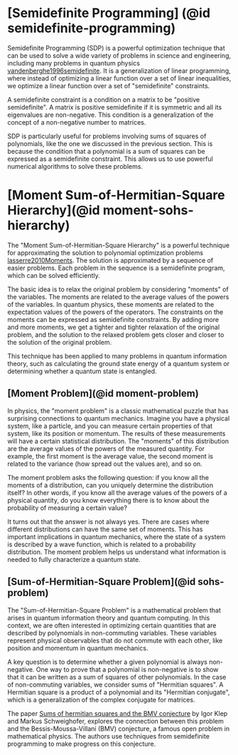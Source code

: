 # [Semidefinite Programming] (@id semidefinite-programming)

Semidefinite Programming (SDP) is a powerful optimization technique that can be
used to solve a wide variety of problems in science and engineering, including
many problems in quantum physics [vandenberghe1996semidefinite](@cite). It is a
generalization of linear programming, where instead of optimizing a linear
function over a set of linear inequalities, we optimize a linear function over a
set of "semidefinite" constraints.

A semidefinite constraint is a condition on a matrix to be "positive
semidefinite". A matrix is positive semidefinite if it is symmetric and all its
eigenvalues are non-negative. This condition is a generalization of the concept
of a non-negative number to matrices.

SDP is particularly useful for problems involving sums of squares of
polynomials, like the one we discussed in the previous section. This is because
the condition that a polynomial is a sum of squares can be expressed as a
semidefinite constraint. This allows us to use powerful numerical algorithms to
solve these problems.

# [Moment Sum-of-Hermitian-Square Hierarchy](@id moment-sohs-hierarchy)

The "Moment Sum-of-Hermitian-Square Hierarchy" is a powerful technique for
approximating the solution to polynomial optimization problems
[lasserre2010Moments](@cite). The solution is approximated by a sequence of
easier problems. Each problem in the sequence is a semidefinite program, which
can be solved efficiently.

The basic idea is to relax the original problem by considering "moments" of the
variables. The moments are related to the average values of the powers of the
variables. In quantum physics, these moments are related to the expectation
values of the powers of the operators. The constraints on the moments can be
expressed as semidefinite constraints. By adding more and more moments, we get a
tighter and tighter relaxation of the original problem, and the solution to the
relaxed problem gets closer and closer to the solution of the original problem.

This technique has been applied to many problems in quantum information theory,
such as calculating the ground state energy of a quantum system or determining
whether a quantum state is entangled.

## [Moment Problem](@id moment-problem)

In physics, the "moment problem" is a classic mathematical puzzle that has
surprising connections to quantum mechanics. Imagine you have a physical system,
like a particle, and you can measure certain properties of that system, like its
position or momentum. The results of these measurements will have a certain
statistical distribution. The "moments" of this distribution are the average
values of the powers of the measured quantity. For example, the first moment is
the average value, the second moment is related to the variance (how spread out
the values are), and so on.

The moment problem asks the following question: if you know all the moments of a
distribution, can you uniquely determine the distribution itself? In other
words, if you know all the average values of the powers of a physical quantity,
do you know everything there is to know about the probability of measuring a
certain value?

It turns out that the answer is not always yes. There are cases where different
distributions can have the same set of moments. This has important implications
in quantum mechanics, where the state of a system is described by a wave
function, which is related to a probability distribution. The moment problem
helps us understand what information is needed to fully characterize a quantum
state.

## [Sum-of-Hermitian-Square Problem](@id sohs-problem)

The "Sum-of-Hermitian-Square Problem" is a mathematical problem that arises in
quantum information theory and quantum computing. In this context, we are often
interested in optimizing certain quantities that are described by polynomials in
non-commuting variables. These variables represent physical observables that do
not commute with each other, like position and momentum in quantum mechanics.

A key question is to determine whether a given polynomial is always
non-negative. One way to prove that a polynomial is non-negative is to show that
it can be written as a sum of squares of other polynomials. In the case of
non-commuting variables, we consider sums of "Hermitian squares". A Hermitian
square is a product of a polynomial and its "Hermitian conjugate", which is a
generalization of the complex conjugate for matrices.

The paper [Sums of hermitian squares and the BMV
conjecture](https://arxiv.org/abs/0710.1074) by Igor Klep and Markus
Schweighofer, explores the connection between this problem and the
Bessis-Moussa-Villani (BMV) conjecture, a famous open problem in mathematical
physics. The authors use techniques from semidefinite programming to make
progress on this conjecture.
